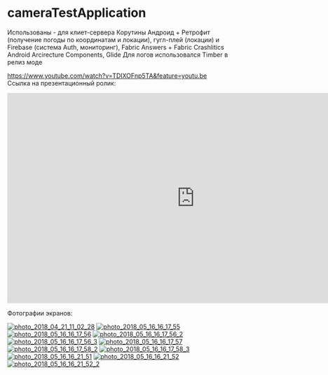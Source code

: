 # cameraTestApplication


Использованы - для клиет-сервера Корутины Андроид + Ретрофит (получение погоды по координатам и локации),
гугл-плей (локации) и Firebase (система Auth, мониторинг), Fabric Answers + Fabric Crashlitics
Android Arcirecture Components, Glide
Для логов использовался Timber в релиз моде



https://www.youtube.com/watch?v=TDIXOFnp5TA&feature=youtu.be
Ссылка на презентационный ролик:


<iframe width="854" height="480" src="https://www.youtube.com/embed/TDIXOFnp5TA" frameborder="0" allow="autoplay; encrypted-media" allowfullscreen></iframe>


Фотографии экранов:

<a href="https://ibb.co/kCgNiy"><img src="https://preview.ibb.co/dbRYqd/photo_2018_04_21_11_02_28.jpg" alt="photo_2018_04_21_11_02_28" border="0"></a>
<a href="https://ibb.co/iEPKVd"><img src="https://preview.ibb.co/dqLtqd/photo_2018_05_16_16_17_55.jpg" alt="photo_2018_05_16_16_17_55" border="0"></a>
<a href="https://ibb.co/nHTeVd"><img src="https://preview.ibb.co/bySv3y/photo_2018_05_16_16_17_56.jpg" alt="photo_2018_05_16_16_17_56" border="0"></a>
<a href="https://ibb.co/mmdPwJ"><img src="https://preview.ibb.co/g8sjwJ/photo_2018_05_16_16_17_56_2.jpg" alt="photo_2018_05_16_16_17_56_2" border="0"></a>
<a href="https://ibb.co/jrWBbJ"><img src="https://preview.ibb.co/dSSjwJ/photo_2018_05_16_16_17_56_3.jpg" alt="photo_2018_05_16_16_17_56_3" border="0"></a>
<a href="https://ibb.co/dxMBbJ"><img src="https://preview.ibb.co/jWsHGJ/photo_2018_05_16_16_17_57.jpg" alt="photo_2018_05_16_16_17_57" border="0"></a>
<a href="https://ibb.co/i7mzVd"><img src="https://preview.ibb.co/hxKKVd/photo_2018_05_16_16_17_58_2.jpg" alt="photo_2018_05_16_16_17_58_2" border="0"></a>
<a href="https://ibb.co/dVmcGJ"><img src="https://preview.ibb.co/diTrbJ/photo_2018_05_16_16_17_58_3.jpg" alt="photo_2018_05_16_16_17_58_3" border="0"></a>
<a href="https://ibb.co/kLFF3y"><img src="https://preview.ibb.co/ntroOy/photo_2018_05_16_16_21_51.jpg" alt="photo_2018_05_16_16_21_51" border="0"></a>
<a href="https://ibb.co/fyiPwJ"><img src="https://preview.ibb.co/mWEWbJ/photo_2018_05_16_16_21_52.jpg" alt="photo_2018_05_16_16_21_52" border="0"></a>
<a href="https://ibb.co/dRu8Oy"><img src="https://preview.ibb.co/egL4wJ/photo_2018_05_16_16_21_52_2.jpg" alt="photo_2018_05_16_16_21_52_2" border="0"></a>
